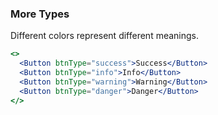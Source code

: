 <demo>

### More Types

Different colors represent different meanings.

```jsx live
<>
  <Button btnType="success">Success</Button>
  <Button btnType="info">Info</Button>
  <Button btnType="warning">Warning</Button>
  <Button btnType="danger">Danger</Button>
</>
```

</demo>
